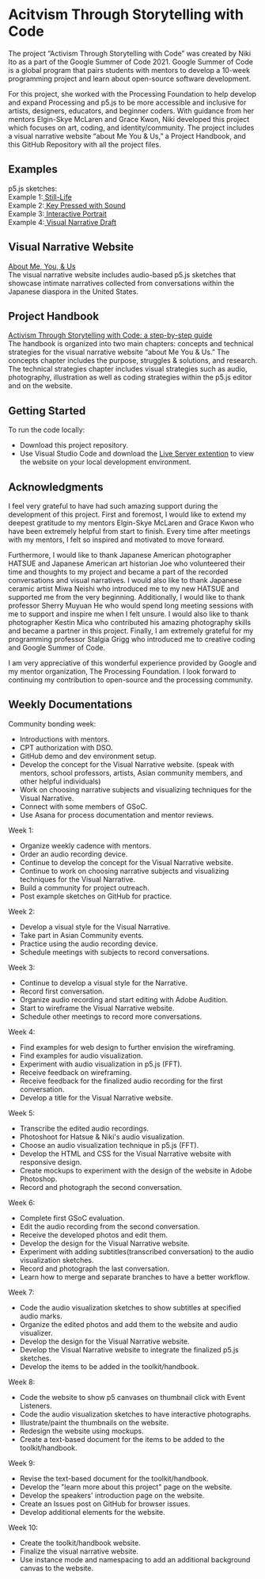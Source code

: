 # Acitvism Through Storytelling with Code
The project “Activism Through Storytelling with Code” was created by Niki Ito as a part of the Google Summer of Code 2021. Google Summer of Code is a global program that pairs students with mentors to develop a 10-week programming project and learn about open-source software development.

For this project, she worked with the Processing Foundation to help develop and expand Processing and p5.js to be more accessible and inclusive for artists, designers, educators, and beginner coders. With guidance from her mentors Elgin-Skye McLaren and Grace Kwon, Niki developed this project which focuses on art, coding, and identity/community. The project includes a visual narrative website “about Me You & Us,” a Project Handbook, and this GitHub Repository with all the project files.
## Examples
p5.js sketches: <br>
Example 1:<a href ="https://niki-ito.github.io/activism-through-storytelling-with-code/example-sketches/example-1.html" target = "_blank"> Still-Life </a><br>
Example 2:<a href ="https://niki-ito.github.io/activism-through-storytelling-with-code/example-sketches/example-2.html" target = "_blank"> Key Pressed with Sound</a><br>
Example 3:<a href ="https://niki-ito.github.io/Artist-Activists-Interactive-Portrait/" target = "_blank"> Interactive Portrait </a><br>
Example 4:<a href ="https://niki-ito.github.io/activism-through-storytelling-with-code/example-sketches/example-4.html" target = "_blank"> Visual Narrative Draft</a><br>

## Visual Narrative Website
<a href = "https://niki-ito.github.io/activism-through-storytelling-with-code/" target = "_blank">About Me, You, & Us</a><br>
The visual narrative website includes audio-based p5.js sketches that showcase intimate narratives collected from conversations within the Japanese diaspora in the United States.

## Project Handbook
<a href = "https://niki-ito.github.io/activism-through-storytelling-with-code/handbook/index.html" target = "_blank">Activism Through Storytelling with Code: a step-by-step guide</a><br>
The handbook is organized into two main chapters: concepts and technical strategies for the visual narrative website “about Me You & Us.” The concepts chapter includes the purpose, struggles & solutions, and research. The technical strategies chapter includes visual strategies such as audio, photography, illustration as well as coding strategies within the p5.js editor and on the website. 

## Getting Started
To run the code locally:
- Download this project repository.
- Use Visual Studio Code and download the <a href="https://marketplace.visualstudio.com/items?itemName=ritwickdey.LiveServer">Live Server extention</a> to view the website on your local development environment.

## Acknowledgments
I feel very grateful to have had such amazing support during the development of this project. First and foremost, I would like to extend my deepest gratitude to my mentors Elgin-Skye McLaren and Grace Kwon who have been extremely helpful from start to finish. Every time after meetings with my mentors, I felt so inspired and motivated to move forward. 

Furthermore, I would like to thank Japanese American photographer HATSUE and Japanese American art historian Joe who volunteered their time and thoughts to my project and became a part of the recorded conversations and visual narratives. I would also like to thank Japanese ceramic artist Miwa Neishi who introduced me to my new HATSUE and supported me from the very beginning. Additionally, I would like to thank professor Sherry Muyuan He who would spend long meeting sessions with me to support and inspire me when I felt unsure. I would also like to thank photographer Kestin Mica who contributed his amazing photography skills and became a partner in this project. Finally, I am extremely grateful for my programming professor Stalgia Grigg who introduced me to creative coding and Google Summer of Code.  

I am very appreciative of this wonderful experience provided by Google and my mentor organization, The Processing Foundation. I look forward to continuing my contribution to open-source and the processing community.

## Weekly Documentations
Community bonding week: 
- Introductions with mentors.
- CPT authorization with DSO.
- GitHub demo and dev environment setup.
- Develop the concept for the Visual Narrative website. (speak with mentors, school professors, artists, Asian community members, and other helpful individuals)
- Work on choosing narrative subjects and visualizing techniques for the Visual Narrative.
- Connect with some members of GSoC.
- Use Asana for process documentation and mentor reviews.

Week 1:
- Organize weekly cadence with mentors.
- Order an audio recording device.
- Continue to develop the concept for the Visual Narrative website. 
- Continue to work on choosing narrative subjects and visualizing techniques for the Visual Narrative.
- Build a community for project outreach.
- Post example sketches on GitHub for practice.

Week 2:
- Develop a visual style for the Visual Narrative.
- Take part in Asian Community events.
- Practice using the audio recording device.
- Schedule meetings with subjects to record conversations.

Week 3:
- Continue to develop a visual style for the Narrative.
- Record first conversation.
- Organize audio recording and start editing with Adobe Audition.
- Start to wireframe the Visual Narrative website.
- Schedule other meetings to record more conversations. 

Week 4:
- Find examples for web design to further envision the wireframing. 
- Find examples for audio visualization. 
- Experiment with audio visualization in p5.js (FFT).
- Receive feedback on wireframing.
- Receive feedback for the finalized audio recording for the first conversation.
- Develop a title for the Visual Narrative website.

Week 5:
- Transcribe the edited audio recordings.
- Photoshoot for Hatsue & Niki's audio visualization. 
- Choose an audio visualization technique in p5.js (FFT).
- Develop the HTML and CSS for the Visual Narrative website with responsive design.
- Create mockups to experiment with the design of the website in Adobe Photoshop.
- Record and photograph the second conversation.

Week 6:
- Complete first GSoC evaluation.
- Edit the audio recording from the second conversation.
- Receive the developed photos and edit them. 
- Develop the design for the Visual Narrative website.
- Experiment with adding subtitles(transcribed conversation) to the audio visualization sketches. 
- Record and photograph the last conversation.
- Learn how to merge and separate branches to have a better workflow. 

Week 7:
- Code the audio visualization sketches to show subtitles at specified audio marks. 
- Organize the edited photos and add them to the website and audio visualizer.
- Develop the design for the Visual Narrative website.
- Develop the Visual Narrative website to integrate the finalized p5.js sketches. 
- Develop the items to be added in the toolkit/handbook.

Week 8:
- Code the website to show p5 canvases on thumbnail click with Event Listeners. 
- Code the audio visualization sketches to have interactive photographs. 
- Illustrate/paint the thumbnails on the website. 
- Redesign the website using mockups. 
- Create a text-based document for the items to be added to the toolkit/handbook.

Week 9:
- Revise the text-based document for the toolkit/handbook.
- Develop the "learn more about this project" page on the website.
- Develop the speakers' introduction page on the website.
- Create an Issues post on GitHub for browser issues. 
- Develop additional elements for the website.

Week 10:
- Create the toolkit/handbook website.
- Finalize the visual narrative website.
- Use instance mode and namespacing to add an additional background canvas to the website.
